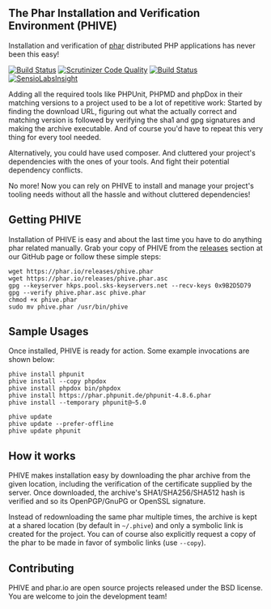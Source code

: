 ## The Phar Installation and Verification Environment (PHIVE)

Installation and verification of [phar](http://php.net/phar) distributed PHP applications has never been this easy!

[![Build Status](https://travis-ci.org/phar-io/phive.svg?branch=master)](https://travis-ci.org/phar-io/phive)
[![Scrutinizer Code Quality](https://scrutinizer-ci.com/g/phar-io/phive/badges/quality-score.png?b=master)](https://scrutinizer-ci.com/g/phar-io/phive/?branch=master)
[![Build Status](https://scrutinizer-ci.com/g/phar-io/phive/badges/build.png?b=master)](https://scrutinizer-ci.com/g/phar-io/phive/build-status/master)
[![SensioLabsInsight](https://insight.sensiolabs.com/projects/e9f1cf11-dce6-45fc-8624-a6ae21ac3d4e/mini.png)](https://insight.sensiolabs.com/projects/e9f1cf11-dce6-45fc-8624-a6ae21ac3d4e)

Adding all the required tools like PHPUnit, PHPMD and phpDox in their matching versions to a project used to be a lot of
repetitive work: Started by finding the download URL, figuring out what the actually correct and matching version is
followed by verifying the sha1 and gpg signatures and making the archive executable. And of course you'd have to repeat
this very thing for every tool needed.

Alternatively, you could have used composer. And cluttered your project's dependencies with the ones of your
tools. And fight their potential dependency conflicts.

No more! Now you can rely on PHIVE to install and manage your project's tooling needs without all the hassle and without
cluttered dependencies!

## Getting PHIVE

Installation of PHIVE is easy and about the last time you have to do anything phar related manually.
Grab your copy of PHIVE from the [releases](https://github.com/phar-io/phive/releases) section at our GitHub page or
follow these simple steps:

    wget https://phar.io/releases/phive.phar
    wget https://phar.io/releases/phive.phar.asc
    gpg --keyserver hkps.pool.sks-keyservers.net --recv-keys 0x9B2D5D79
    gpg --verify phive.phar.asc phive.phar
    chmod +x phive.phar
    sudo mv phive.phar /usr/bin/phive

## Sample Usages

Once installed, PHIVE is ready for action. Some example invocations are shown below:

    phive install phpunit
    phive install --copy phpdox
    phive install phpdox bin/phpdox
    phive install https://phar.phpunit.de/phpunit-4.8.6.phar
    phive install --temporary phpunit@~5.0

    phive update
    phive update --prefer-offline
    phive update phpunit

## How it works

PHIVE makes installation easy by downloading the phar archive from the given location, including the verification of
the certificate supplied by the server. Once downloaded, the archive's SHA1/SHA256/SHA512 hash is verified and so its
OpenPGP/GnuPG or OpenSSL signature.

Instead of redownloading the same phar multiple times, the archive is kept at a shared location (by default in `~/.phive`)
and only a symbolic link is created for the project. You can of course also explicitly request a copy of the phar to
be made in favor of symbolic links (use `--copy`).

## Contributing

PHIVE and phar.io are open source projects released under the BSD license. You are welcome to join the development
team!

